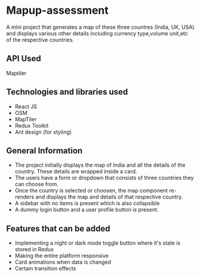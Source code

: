 # Mapup-assessment
A mini project that generates a map of these three countres (India, UK, USA) and displays various other details including currency type,volume unit,etc of the respective countries.

## API Used 
Maptiler

## Technologies and libraries used
- React JS
- OSM
- MapTiler
- Redux Toolkit
- Ant design (for styling)

## General Information

- The project initially displays the map of India and all the details of the country. These details are wrapped inside a card. 
- The users have a form or dropdown that consists of three countries they can choose from.
- Once the country is selected or choosen, the map component re-renders and displays the map and details of that respective country.
- A sidebar with no items is present which is also collapsible
- A dummy login button and a user profile button is present.

## Features that can be added

- Implementing a night or dark mode toggle button where it's state is stored in Redux
- Making the entire platform responsive
- Card animations when data is changed
- Certain transition effects


